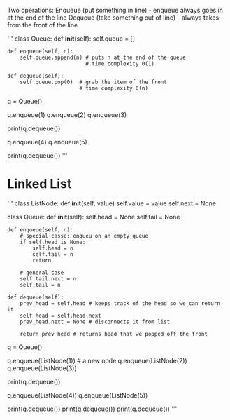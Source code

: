 Two operations:
Enqueue (put something in line) - enqueue always goes in at the end of the line
Dequeue (take something out of line) - always takes from the front of the line

'''
class Queue:
    def __init__(self):
        self.queue = []

    def enqueue(self, n):
        self.queue.append(n) # puts n at the end of the queue
                             # time complexity 0(1)

    def dequeue(self):
        self.queue.pop(0)  # grab the item of the front
                           # time complexity 0(n)

q = Queue()

q.enqueue(1)
q.enqueue(2)
q.enqueue(3)

print(q.dequeue())

q.enqueue(4)
q.enqueue(5)

print(q.dequeue())
'''

# Linked List
'''
class ListNode:
    def __init__(self, value)
    self.value = value
    self.next = None

class Queue:
    def __init__(self):
        self.head = None
        self.tail = None

    def enqueue(self, n):
        # special casse: enqueu on an empty queue
        if self.head is None:
            self.head = n
            self.tail = n
            return
        
        # general case
        self.tail.next = n
        self.tail = n

    def dequeue(self):
        prev_head = self.head # keeps track of the head so we can return it
        self.head = self.head.next
        prev_head.next = None # disconnects it from list

        return prev_head # returns head that we popped off the front


q = Queue()

q.enqueue(ListNode(1)) # a new node
q.enqueue(ListNode(2))
q.enqueue(ListNode(3))

print(q.dequeue())

q.enqueue(ListNode(4))
q.enqueue(ListNode(5))

print(q.dequeue())
print(q.dequeue())
print(q.dequeue())
'''
